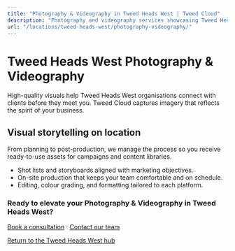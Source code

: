 ```yaml
---
title: "Photography & Videography in Tweed Heads West | Tweed Cloud"
description: "Photography and videography services showcasing Tweed Heads West teams, products, and places."
url: "/locations/tweed-heads-west/photography-videography/"
---
```


# Tweed Heads West Photography & Videography

High-quality visuals help Tweed Heads West organisations connect with clients before they meet you. Tweed Cloud captures imagery that reflects the spirit of your business.

## Visual storytelling on location

From planning to post-production, we manage the process so you receive ready-to-use assets for campaigns and content libraries.

- Shot lists and storyboards aligned with marketing objectives.
- On-site production that keeps your team comfortable and on schedule.
- Editing, colour grading, and formatting tailored to each platform.

### Ready to elevate your Photography & Videography in Tweed Heads West?

[Book a consultation](/consultation/) · [Contact our team](/contact/)

[Return to the Tweed Heads West hub](/locations/tweed-heads-west/)
